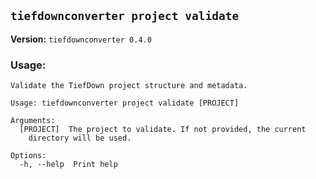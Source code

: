 ## `tiefdownconverter project validate`

**Version:** `tiefdownconverter 0.4.0`

### Usage:
```
Validate the TiefDown project structure and metadata.

Usage: tiefdownconverter project validate [PROJECT]

Arguments:
  [PROJECT]  The project to validate. If not provided, the current
    directory will be used.

Options:
  -h, --help  Print help
```

